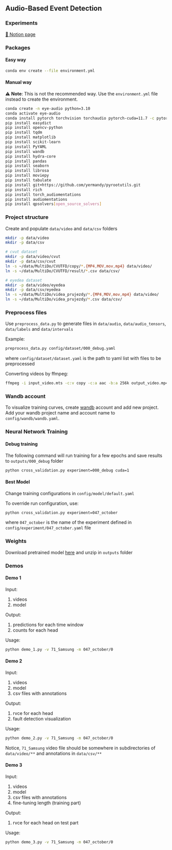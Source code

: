## Audio-Based Event Detection

### Experiments

[📖 Notion page](https://www.notion.so/yermandy/Audio-Based-Event-Detection-840a4b52f9a04aaf9f017610c4a7c91e)

### Packages

#### Easy way

``` bash
conda env create --file environment.yml
```

#### Manual way

:warning: **Note**: This is not the recommended way. Use the `environment.yml` file instead to create the environment.

``` bash
conda create -n eye-audio python=3.10 
conda activate eye-audio
conda install pytorch torchvision torchaudio pytorch-cuda=11.7 -c pytorch -c nvidia
pip install easydict 
pip install opencv-python
pip install tqdm
pip install matplotlib
pip install scikit-learn
pip install PyYAML
pip install wandb
pip install hydra-core
pip install pandas
pip install seaborn
pip install librosa
pip install moviepy
pip install tabulate
pip install git+https://github.com/yermandy/pyrootutils.git
pip install rich
pip install torch_audiomentations
pip install audiomentations
pip install qpsolvers[open_source_solvers]
```

### Project structure

Create and populate `data/video` and `data/csv` folders
``` bash
mkdir -p data/video
mkdir -p data/csv

# cvut dataset
mkdir -p data/video/cvut
mkdir -p data/csv/cvut
ln -s ~/data/MultiDo/CVUTFD/copy/*.{MP4,MOV,mov,mp4} data/video/
ln -s ~/data/MultiDo/CVUTFD/result/*.csv data/csv/

# eyedea dataset
mkdir -p data/video/eyedea
mkdir -p data/csv/eyedea
ln -s ~/data/MultiDo/videa_prujezdy/*.{MP4,MOV,mov,mp4} data/video/
ln -s ~/data/MultiDo/videa_prujezdy/*.csv data/csv/
```

### Preprocess files

Use `preprocess_data.py` to generate files in `data/audio`, `data/audio_tensors`, `data/labels` and `data/intervals` 

Example:

``` bash
preprocess_data.py config/dataset/000_debug.yaml
```

where `config/dataset/dataset.yaml` is the path to yaml list with files to be preprocessed

Converting videos by ffmpeg:
``` bash
ffmpeg -i input_video.mts -c:v copy -c:a aac -b:a 256k output_video.mp4
```


### Wandb account

To visualize training curves, create [wandb](https://wandb.ai/) account and add new project. Add your wandb project name and account name to `config/wandb/wandb.yaml`.

### Neural Network Training

#### Debug training

The following command will run training for a few epochs and save results to `outputs/000_debug` folder

``` bash
python cross_validation.py experiment=000_debug cuda=1
```

#### Best Model

Change training configurations in `config/model/default.yaml`

To override run configuration, use:
``` bash
python cross_validation.py experiment=047_october
```

where `047_october` is the name of the experiment defined in `config/experiment/047_october.yaml` file


### Weights

Download pretrained model [here](https://drive.google.com/file/d/1v6vbDJDzXYF-nHO7PFSXa3hgL8ttfppY) and unzip in `outputs` folder

### Demos

#### Demo 1

Input:
1. videos
2. model

Output:
1. predictions for each time window
2. counts for each head

Usage:

``` bash
python demo_1.py -v 71_Samsung -m 047_october/0
```



#### Demo 2

Input:
1. videos
2. model
3. csv files with annotations

Output:
1. rvce for each head
2. fault detection visualization

Usage:

``` bash
python demo_2.py -v 71_Samsung -m 047_october/0
```

Notice, `71_Samsung` video file should be somewhere in subdirectories of `data/video/**` and annotations in `data/csv/**`

#### Demo 3

Input:
1. videos
2. model
3. csv files with annotations
4. fine-tuning length (training part)

Output:
1. rvce for each head on test part

Usage:

``` bash
python demo_3.py -v 71_Samsung -m 047_october/0
```